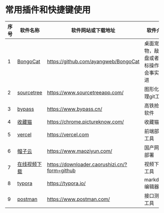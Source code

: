 # 常用插件和快捷键使用
| 序号 | 软件名称 | 软件网站或下载地址   | 软件介绍        |
| -------- | ------- | --------- | ------------------ |
|1  | [BongoCat](https://github.com/ayangweb/BongoCat) |  https://github.com/ayangweb/BongoCat | 桌面宠物，敲键盘或者鼠标操作都会事实跟进 |
| 2 | [sourcetree](https://www.sourcetreeapp.com/)      | https://www.sourcetreeapp.com/       | 图形化管理git工具 |
| 3 | [bypass](https://www.bypass.cn/)                  | https://www.bypass.cn/ | 高铁抢票软件 |
| 4 | [收藏猫](https://chrome.pictureknow.com/)         | https://chrome.pictureknow.com/ | 收藏猫 |
| 5 | [vercel](https://vercel.com)         | https://vercel.com | 前端部署工具 |
| 6 | [帽子云](https://www.maoziyun.com/)         | https://www.maoziyun.com/ | 国产网站部署 |
| 7 | [在线视频下载](https://downloader.caorushizi.cn/?form=github)         | https://downloader.caorushizi.cn/?form=github | 视频下载工具 |
| 8 | [typora](https://typora.io/)         | https://typora.io/ | markdown编辑器 |
| 9 | [postman](https://www.postman.com/)         | https://www.postman.com/ | 接口测试工具 |
